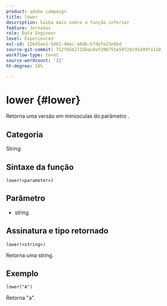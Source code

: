 ```yaml
---
product: adobe campaign
title: lower
description: Saiba mais sobre a função inferior
feature: Jornadas
role: Data Engineer
level: Experienced
exl-id: 12645ae2-5db2-46ec-a0d6-b7defe23e8bd
source-git-commit: 712f66b2715bac0af206755e59728c95499fa110
workflow-type: tm+mt
source-wordcount: '31'
ht-degree: 16%

---
```


# lower {#lower}

Retorna uma versão em minúsculas do parâmetro .

## Categoria

String

## Sintaxe da função

`lower(<parameter>)`

## Parâmetro

* string

## Assinatura e tipo retornado

`lower(<string>)`

Retorna uma string.

## Exemplo

`lower("A")`

Retorna &quot;a&quot;.
